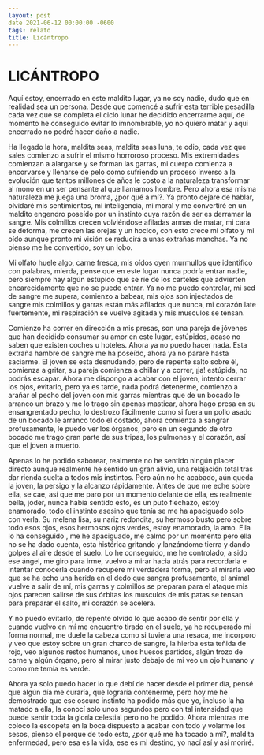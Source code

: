 ```yaml
---
layout: post
date 2021-06-12 00:00:00 -0600
tags: relato
title: Licántropo
---
```


# LICÁNTROPO
Aquí estoy, encerrado en este maldito lugar, ya no soy nadie, dudo que
en realidad sea un persona. Desde que comencé a sufrir esta terrible
pesadilla cada vez que se completa el ciclo lunar he decidido
encerrarme aquí, de momento he conseguido evitar lo imnombrable, yo no
quiero matar y aquí encerrado no podré hacer daño a nadie.

Ha llegado la hora, maldita seas, maldita seas luna, te odio, cada vez
que sales comienzo a sufrir el mismo horroroso proceso. Mis
extremidades comienzan a alargarse y se forman las garras, mi cuerpo
comienza a encorvarse y llenarse de pelo como sufriendo un proceso
inverso a la evolución que tantos millones de años le costo a la
naturaleza transformar al mono en un ser pensante al que llamamos
hombre. Pero ahora esa misma naturaleza me juega una broma, ¿por qué a
mí?. Ya pronto dejare de hablar, olvidaré mis sentimientos, mi
inteligencia, mi moral y me convertiré en un maldito engendro poseído
por un instinto cuya razón de ser es derramar la sangre. Mis colmillos
crecen volviéndose afiladas armas de matar, mi cara se deforma, me
crecen las orejas y un hocico, con esto crece mi olfato y mi oído
aunque pronto mi visión se reducirá a unas extrañas manchas. Ya no
pienso me he convertido, soy un lobo.

Mi olfato huele algo, carne fresca, mis oídos oyen murmullos que
identifico con palabras, mierda, pense que en este lugar nunca podría
entrar nadie, pero siempre hay algún estúpido que se ríe de los
carteles que advierten encarecidamente que no se puede entrar. Ya no me
puedo controlar, mi sed de sangre me supera, comienzo a babear, mis
ojos son injectados de sangre mis colmillos y garras están más afilados
que nunca, mi corazón late fuertemente, mi respiración se vuelve
agitada y mis musculos se tensan.

Comienzo ha correr en dirección a mis presas, son una pareja de jóvenes
que han decidido consumar su amor en este lugar, estúpidos, acaso no
saben que existen coches u hoteles. Ahora ya no puedo hacer nada. Esta
extraña hambre de sangre me ha poseído, ahora ya no parare hasta
saciarme. El joven se esta desnudando, pero de repente salto sobre él,
comienza a gritar, su pareja comienza a chillar y a correr, ¡ja!
estúpida, no podrás escapar. Ahora me dispongo a acabar con el joven,
intento cerrar los ojos, evitarlo, pero ya es tarde, nada podrá
detenerme, comienzo a arañar el pecho del joven con mis garras mientras
que de un bocado le arranco un brazo y me lo trago sin apenas masticar,
ahora hago presa en su ensangrentado pecho, lo destrozo fácilmente como
si fuera un pollo asado de un bocado le arranco todo el costado, ahora
comienza a sangrar profusamente, le puedo ver los órganos, pero en un
segundo de otro bocado me trago gran parte de sus tripas, los pulmones
y el corazón, así que el joven a muerto. 

Apenas lo he podido saborear,
realmente no he sentido ningún placer directo aunque realmente he
sentido un gran alivio, una relajación total tras dar rienda suelta a
todos mis instintos. Pero aún no he acabado, aún queda la joven, la
persigo y la alcanzo rápidamente. Antes de que me eche sobre ella, se
cae, así que me paro por un momento delante de ella, es realmente
bella, joder, nunca había sentido esto, es un puto flechazo, estoy
enamorado, todo el instinto asesino que tenía se me ha apaciguado solo
con verla. Su melena lisa, su nariz redondita, su hermoso busto pero
sobre todo esos ojos, esos hermosos ojos verdes, estoy enamorado, la
amo. Ella lo ha conseguido , me he apaciguado, me calmo por un momento
pero ella no se ha dado cuenta, esta histérica gritando y lanzándome
tierra y dando golpes al aire desde el suelo. Lo he conseguido, me he
controlado, a sido ese ángel, me giro para irme, vuelvo a mirar hacia
atrás para recordarla e intentar conocerla cuando recupere mi verdadera
forma, pero al mirarla veo que se ha echo una herida en el dedo que
sangra profusamente, el animal vuelve a salir de mí, mis garras y
colmillos se preparan para el ataque mis ojos parecen salirse de sus
órbitas los musculos de mis patas se tensan para preparar el salto, mi
corazón se acelera. 

Y no puedo evitarlo, de repente olvido lo que acabo
de sentir por ella y cuando vuelvo en mí me encuentro tirado en el
suelo, ya he recuperado mi forma normal, me duele la cabeza como si
tuviera una resaca, me incorporo y veo que estoy sobre un gran charco
de sangre, la hierba esta teñida de rojo, veo algunos restos humanos,
unos huesos partidos, algún trozo de carne y algún órgano, pero al
mirar justo debajo de mi veo un ojo humano y como me temía es verde.

Ahora ya solo puedo hacer lo que debí de hacer desde el primer día,
pensé que algún día me curaría, que lograría contenerme, pero hoy me he
demostrado que ese oscuro instinto ha podido más que yo, incluso la ha
matado a ella, la conocí solo unos segundos pero con tal intensidad que
puede sentir toda la gloría celestial pero no he podido. Ahora mientras
me coloco la escopeta en la boca dispuesto a acabar con todo y volarme
los sesos, pienso el porque de todo esto, ¿por qué me ha tocado a mí?,
maldita enfermedad, pero esa es la vida, ese es mi destino, yo nací así
y así moriré.
